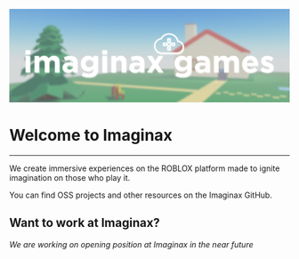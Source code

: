 ![imaginax logo](imaginaxLogo.png)

# Welcome to Imaginax
---

We create immersive experiences on the ROBLOX platform made to ignite imagination on those who play it.

You can find OSS projects and other resources on the Imaginax GitHub.

## Want to work at Imaginax?

*We are working on opening position at Imaginax in the near future*

